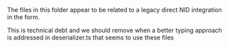 The files in this folder appear to be related to a legacy direct NID integration in the form.

This is technical debt and we should remove when a better typing approach is addressed in deserializer.ts that seems to use these files
